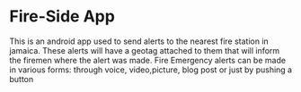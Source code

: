 # Fire-Side App
This is an android app used to send alerts to the nearest fire station in jamaica. These alerts will have a geotag attached to them that will inform the firemen where the alert was made. Fire Emergency alerts can be made in various forms: through voice, video,picture, blog post or just by pushing a button

